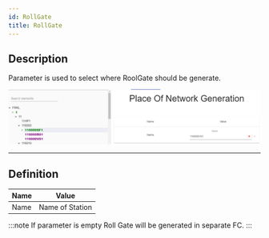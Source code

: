 ```yaml
---
id: RollGate
title: RollGate
---
```


## Description

Parameter is used to select where RoolGate should be generate.

![img](../../../assets/docs/configuration/safety/RollGate.jpg)

---

## Definition

| Name              |      Value
| -------------     | :-----------:
| Name              | Name of Station 

:::note
If parameter is empty Roll Gate will be generated in separate FC.
:::